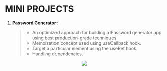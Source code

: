 # MINI PROJECTS

1. **Password Generator:**

   > - An optimized approach for building a Password generator app using best production-grade techniques.
   > - Memoization concept used using useCallback hook.
   > - Target a particular element using the useRef hook.
   > - Handling dependencies.


<p align="center">
  <img src="https://github.com/user-attachments/assets/fd0c95f7-7c88-416c-a15d-9aa1704a2595" />
</p>
   


